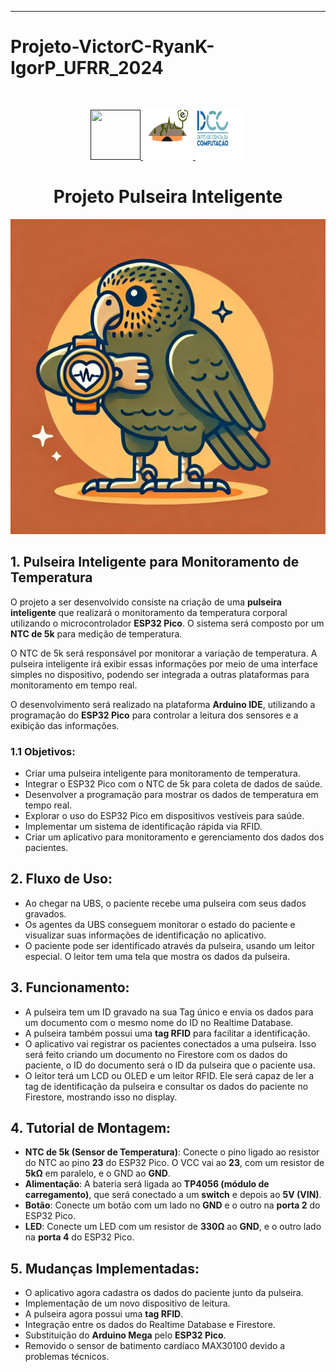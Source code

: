 ---
# Projeto-VictorC-RyanK-IgorP_UFRR_2024

<br />  
<p align="center">
  <a href="">
    <img src="https://user-images.githubusercontent.com/49700354/114078715-a61b2f00-987f-11eb-8eef-6fd7cfc17d33.png" alt="" width="80" height="80">
    <img src="https://github.com/VictorH456/MIC014Aula2-VictorC-RyanK-IgorP_UFRR_2024/blob/main/imagens/maloca.png" alt="" width="80" height="80">
    <img src="https://github.com/VictorH456/MIC014Aula2-VictorC-RyanK-IgorP_UFRR_2024/blob/main/imagens/dcc.png" alt="" width="80" height="80">
  </a>
  <h1 align="center">Projeto Pulseira Inteligente</h1>
  <p align="center">
    <img src="https://github.com/VictorH456/kakapo-2-sprint0/blob/main/Imagens/logo2.jpeg">
  </p>

## 1. Pulseira Inteligente para Monitoramento de Temperatura

O projeto a ser desenvolvido consiste na criação de uma **pulseira inteligente** que realizará o monitoramento da temperatura corporal utilizando o microcontrolador **ESP32 Pico**. O sistema será composto por um **NTC de 5k** para medição de temperatura.

O NTC de 5k será responsável por monitorar a variação de temperatura. A pulseira inteligente irá exibir essas informações por meio de uma interface simples no dispositivo, podendo ser integrada a outras plataformas para monitoramento em tempo real.

O desenvolvimento será realizado na plataforma **Arduino IDE**, utilizando a programação do **ESP32 Pico** para controlar a leitura dos sensores e a exibição das informações.

### 1.1 Objetivos:
- Criar uma pulseira inteligente para monitoramento de temperatura.
- Integrar o ESP32 Pico com o NTC de 5k para coleta de dados de saúde.
- Desenvolver a programação para mostrar os dados de temperatura em tempo real.
- Explorar o uso do ESP32 Pico em dispositivos vestíveis para saúde.
- Implementar um sistema de identificação rápida via RFID.
- Criar um aplicativo para monitoramento e gerenciamento dos dados dos pacientes.

## 2. Fluxo de Uso:
- Ao chegar na UBS, o paciente recebe uma pulseira com seus dados gravados.
- Os agentes da UBS conseguem monitorar o estado do paciente e visualizar suas informações de identificação no aplicativo.
- O paciente pode ser identificado através da pulseira, usando um leitor especial. O leitor tem uma tela que mostra os dados da pulseira.

## 3. Funcionamento:
- A pulseira tem um ID gravado na sua Tag único e envia os dados para um documento com o mesmo nome do ID no Realtime Database.
- A pulseira também possui uma **tag RFID** para facilitar a identificação.
- O aplicativo vai registrar os pacientes conectados a uma pulseira. Isso será feito criando um documento no Firestore com os dados do paciente, o ID do documento será o ID da pulseira que o paciente usa.
- O leitor terá um LCD ou OLED e um leitor RFID. Ele será capaz de ler a tag de identificação da pulseira e consultar os dados do paciente no Firestore, mostrando isso no display.

## 4. Tutorial de Montagem:
- **NTC de 5k (Sensor de Temperatura)**: Conecte o pino ligado ao resistor do NTC ao pino **23** do ESP32 Pico. O VCC vai ao **23**, com um resistor de **5kΩ** em paralelo, e o GND ao **GND**.
- **Alimentação**: A bateria será ligada ao **TP4056 (módulo de carregamento)**, que será conectado a um **switch** e depois ao **5V (VIN)**.
- **Botão**: Conecte um botão com um lado no **GND** e o outro na **porta 2** do ESP32 Pico.
- **LED**: Conecte um LED com um resistor de **330Ω** ao **GND**, e o outro lado na **porta 4** do ESP32 Pico.

## 5. Mudanças Implementadas:
- O aplicativo agora cadastra os dados do paciente junto da pulseira.
- Implementação de um novo dispositivo de leitura.
- A pulseira agora possui uma **tag RFID**.
- Integração entre os dados do Realtime Database e Firestore.
- Substituição do **Arduino Mega** pelo **ESP32 Pico**.
- Removido o sensor de batimento cardíaco MAX30100 devido a problemas técnicos.

